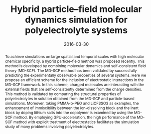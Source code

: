 ---
title: Hybrid particle–field molecular dynamics simulation for polyelectrolyte systems
authors:
- 朱有亮
- Zhong-Yuan Lu
- Giuseppe Milano
- An-Chang Shi
- Zhao-Yan Sun
date: '2016-03-30'
doi: 10.1039/C5CP06856H
publish_types: ['期刊文章']
publication: Physical Chemistry Chemical Physics
publication_short: Phys. Chem. Chem. Phys.
abstract: To achieve simulations on large spatial and temporal scales  with high molecular chemical specificity, a hybrid particle–field method  was proposed recently. This method is developed by combining molecular  dynamics and self-consistent field theory (MD-SCF). The MD-SCF method  has been validated by successfully predicting the experimentally  observable properties of several systems. Here we propose an efficient  scheme for the inclusion of electrostatic interactions in the MD-SCF  framework. In this scheme, charged molecules are interacting with the  external fields that are self-consistently determined from the charge  densities. This method is validated by comparing the structural  properties of polyelectrolytes in solution obtained from the MD-SCF and  particle-based simulations. Moreover, taking PMMA-b-PEO and LiCF3SO3 as  examples, the enhancement of immiscibility between the ion-dissolving  block and the inert block by doping lithium salts into the copolymer is  examined by using the MD-SCF method. By employing GPU-acceleration, the  high performance of the MD-SCF method with explicit treatment of  electrostatics facilitates the simulation study of many problems  involving polyelectrolytes.
url_pdf: https://pubs.rsc.org/en/content/articlelanding/2016/cp/c5cp06856h
---